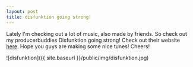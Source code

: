 ```yaml
---
layout: post
title: disfunktion going strong!
---
```

Lately I'm checking out a lot of music, also made by friends. So check out my producerbuddies Disfunktion going strong! Check out their website [here](http://www.disfunktion.nl). Hope you guys are making some nice tunes! Cheers!


  

![disfunktion]({{ site.baseurl }}/public/img/disfunktion.jpg)


  



